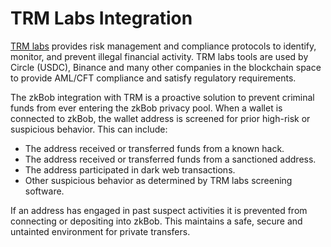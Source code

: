 # TRM Labs Integration

[TRM labs](https://www.trmlabs.com/) provides risk management and compliance protocols to identify, monitor, and prevent illegal financial activity. TRM labs tools are used by Circle (USDC), Binance and many other companies in the blockchain space to provide AML/CFT compliance and satisfy regulatory requirements.

The zkBob integration with TRM is a proactive solution to prevent criminal funds from ever entering the zkBob privacy pool. When a wallet is connected to zkBob, the wallet address is screened for prior high-risk or suspicious behavior. This can include:

* The address received or transferred funds from a known hack.
* The address received or transferred funds from a sanctioned address.
* The address participated in dark web transactions.
* Other suspicious behavior as determined by TRM labs screening software.

If an address has engaged in past suspect activities it is prevented from connecting or depositing into zkBob. This maintains a safe, secure and untainted environment for private transfers.

